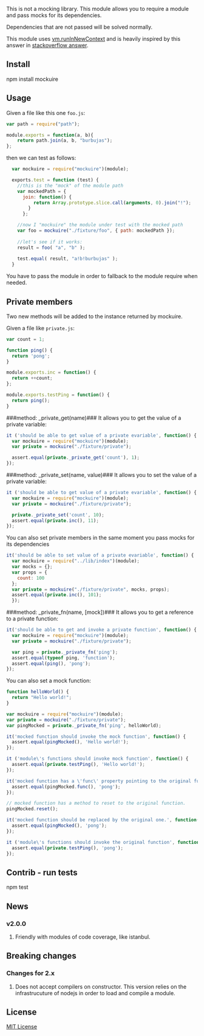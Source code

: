 This is not a mocking library. 
This module allows you to require a module and pass mocks for its dependencies.

Dependencies that are not passed will be solved normally.

This module uses [vm.runInNewContext](http://nodejs.org/api/all.html#all_vm_runinnewcontext_code_sandbox_filename) and is heavily inspired by this answer in [stackoverflow answer](http://stackoverflow.com/a/10869838/234047).

## Install

  npm install mockuire

## Usage

Given a file like this one `foo.js`:

```js
var path = require("path");

module.exports = function(a, b){
    return path.join(a, b, "burbujas");
};
```

then we can test as follows:

```js
  var mockuire = require("mockuire")(module);

  exports.test = function (test) {
    //this is the "mock" of the module path 
    var mockedPath = { 
      join: function() { 
          return Array.prototype.slice.call(arguments, 0).join("!"); 
        } 
      };

    //now I "mockuire" the module under test with the mocked path
    var foo = mockuire("./fixture/foo", { path: mockedPath });
    
    //let's see if it works:
    result = foo( "a", "b" );
    
    test.equal( result, "a!b!burbujas" );
  }
```

You have to pass the module in order to fallback to the module require when needed.

## Private members
Two new methods will be added to the instance returned by mockuire.

Given a file like `private.js`:
```js
var count = 1;

function ping() {
  return 'pong';
}

module.exports.inc = function() {
  return ++count;
};

module.exports.testPing = function() {
  return ping();
}
```
###method: _private_get(name)###
It allows you to get the value of a private variable:
```js
it ('should be able to get value of a private evariable', function() {
  var mockuire = require("mockuire")(module);
  var private = mockuire("./fixture/private");

  assert.equal(private._private_get('count'), 1);
});
```

###method: _private_set(name, value)###
It allows you to set the value of a private variable:
```js
it ('should be able to get value of a private evariable', function() {
  var mockuire = require("mockuire")(module);
  var private = mockuire("./fixture/private");

  private._private_set('count', 10);
  assert.equal(private.inc(), 11);
});
```

You can also set private members in the same moment you pass mocks for its dependencies
```js
it('should be able to set value of a private evariable', function() {
  var mockuire = require("../lib/index")(module);
  var mocks = {};
  var props = {
    count: 100
  };
  var private = mockuire("./fixture/private", mocks, props);
  assert.equal(private.inc(), 101);
  });
```

###method: _private_fn(name, [mock])###
It allows you to get a reference to a private function:
```js
it('should be able to get and invoke a private function', function() {
  var mockuire = require("mockuire")(module);
  var private = mockuire("./fixture/private");

  var ping = private._private_fn('ping');
  assert.equal(typeof ping, 'function');
  assert.equal(ping(), 'pong');
});
```

You can also set a mock function:
```js
function helloWorld() {
  return "Hello world!";
}

var mockuire = require("mockuire")(module);
var private = mockuire("./fixture/private");
var pingMocked = private._private_fn('ping', helloWorld);

it('mocked function should invoke the mock function', function() {
  assert.equal(pingMocked(), 'Hello world!');
});

it ('module\'s functions should invoke mock function', function() {
  assert.equal(private.testPing(), 'Hello world!');
});

it('mocked function has a \'func\' property pointing to the original function', function() {
  assert.equal(pingMocked.func(), 'pong');
});

// mocked function has a method to reset to the original function.
pingMocked.reset();

it('mocked function should be replaced by the original one.', function() {
  assert.equal(pingMocked(), 'pong');
});

it ('module\'s functions should invoke the original function', function() {
  assert.equal(private.testPing(), 'pong');
});

```

## Contrib - run tests

  npm test

## News
### v2.0.0
  1. Friendly with modules of code coverage, like istanbul.

## Breaking changes

### Changes for 2.x

  1.  Does not accept compilers on constructor. This version relies on the infrastrucuture of nodejs in order to load and compile a module.



## License 

[MIT License](http://www.opensource.org/licenses/mit-license.php)
